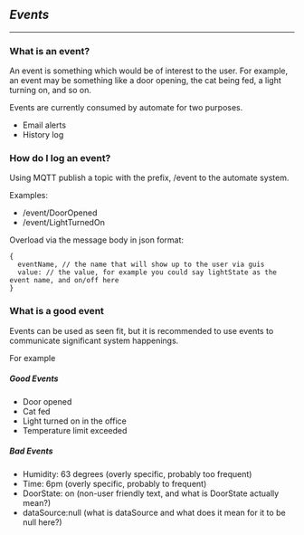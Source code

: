 ## *Events* ##
------------

### What is an event? ###
An event is something which would be of interest to the user. 
For example, an event may be something like a door opening, the cat being fed, a light turning on, and so on.

Events are currently consumed by automate for two purposes.
- Email alerts
- History log


### How do I log an event? ###

Using MQTT publish a topic with the prefix, /event to the automate system.

Examples: 
- /event/DoorOpened 
- /event/LightTurnedOn

Overload via the message body in json format:
~~~~
{   
  eventName, // the name that will show up to the user via guis
  value: // the value, for example you could say lightState as the event name, and on/off here
}
~~~~

### What is a good event ###
Events can be used as seen fit, but it is recommended to use events to communicate significant system happenings.

For example
##### Good Events #####
- Door opened
- Cat fed
- Light turned on in the office
- Temperature limit exceeded

##### Bad Events #####
- Humidity: 63 degrees (overly specific, probably too frequent)
- Time: 6pm  (overly specific, probably to frequent)
- DoorState: on (non-user friendly text, and what is DoorState actually mean?)
- dataSource:null (what is dataSource and what does it mean for it to be null here?)

